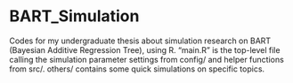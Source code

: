 # BART_Simulation
Codes for my undergraduate thesis about simulation research on BART (Bayesian Additive Regression Tree), using R.
“main.R” is the top-level file calling the simulation parameter settings from config/ and helper functions from src/.
others/ contains some quick simulations on specific topics.